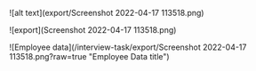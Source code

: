 ![alt text](export/Screenshot 2022-04-17 113518.png)

![export](Screenshot 2022-04-17 113518.png)

![Employee data](/interview-task/export/Screenshot 2022-04-17 113518.png?raw=true "Employee Data title")
